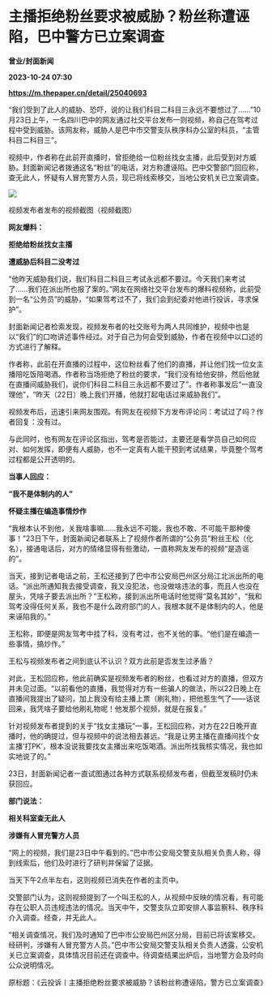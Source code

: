 # 主播拒绝粉丝要求被威胁？粉丝称遭诬陷，巴中警方已立案调查
**曾业/封面新闻**

**2023-10-24 07:30**

**https://m.thepaper.cn/detail/25040693**

“我们受到了此人的威胁、恐吓，说的让我们科目二科目三永远不要想过了……”10月23日上午，一名四川巴中的网友通过社交平台发布一则视频，称自己在驾考过程中受到威胁。该网友称，威胁人是巴中市交警支队秩序科办公室的科员，“主管科目二科目三”。

视频中，作者称在此前开直播时，曾拒绝给一位粉丝找女主播，此后受到对方威胁。封面新闻记者拨通这名“粉丝”的电话，对方称遭诬陷。巴中交警部门回应称，查无此人，怀疑有人冒充警方人员，现已将线索移交，当地公安机关已立案调查。

![](https://imagecloud.thepaper.cn/thepaper/image/275/403/862.jpg)

视频发布者发布的视频截图（视频截图）

**网友爆料：**

**拒绝给粉丝找女主播**

**遭威胁后科目二没考过**

“他昨天威胁我们说，我们科目二科目三考试永远都不要过。今天我们来考试了……我们在派出所也报了案的。”网友在网络社交平台发布的爆料视频称，此前受到一名“公务员”的威胁，“如果驾考过不了，我们会到纪委对他进行投诉，寻求保护”。

封面新闻记者检索发现，视频发布者的社交账号为两人共同维护，视频中也是以“我们”的口吻讲述事件经过。对于自己为何会受到威胁，作者在视频中以口述的方式进行了解释。

作者称，此前在开直播的过程中，这位粉丝看了他们的直播，并让他们找一位女主播陪吃饭陪喝酒。作者称当场拒绝了粉丝的要求，“我们没有给他安排，然后他就在直播间威胁我们，说你们科目二科目三永远都不要过了”。作者称事发后“一直没理他”，“昨天（22日）晚上我们开播，他就打起电话过来威胁我们”。

视频发布后，迅速引来网友围观。有网友在视频下方发布评论问：考试过了吗？作者回复：没有过。

与此同时，也有网友在评论区指出，驾考是否能过，主要还是看学员自己如何应对、如何发挥，即便有人威胁，也不一定真有人能干预到考试结果，毕竟整个驾考过程都是公开透明的。

**当事人回应：**

**“我不是体制内的人”**

**怀疑主播在编造事情炒作**

“我根本认不到他，关我啥事嘛……我永远不可能，我也不敢、不可能干那种傻事！”23日下午，封面新闻记者联系上了视频作者所谓的“公务员”粉丝王松（化名），接通电话后，对方的情绪显得有些激动，一直称网友发布的视频“是造谣的”。

当天，接到记者电话之前，王松还接到了巴中市公安局巴州区分局江北派出所的电话。“派出所通知我去接受调查，我又没犯法，也没做啥违法的事，而且人也没在屋头，凭啥子要去派出所？”王松称，接到派出所电话时他觉得“莫名其妙”，“我和驾考没得任何关系，我也不是什么政府部门的人，我根本就不是体制内的人，他是来诬陷我的。”

王松称，即便是网友驾考中挂了科，没有考过，也不关他的事。“他们是在编造一些事情，搞炒作。”

王松与视频发布者之间到底认不认识？双方此前是否发生过矛盾？

对此，王松回应称，他此前确实是视频发布者的粉丝，也看过对方的直播，但双方并未见过面。“以前看他的直播，我觉得对方有一些骗人的做法，所以22日晚上在直播间我提出了疑问，加上我没有给主播上票（刷礼物），把他惹生气了——话说回来，我凭啥子要给他刷礼物呢！他发那个视频，就是在报复。”

针对视频发布者提到的关于“找女主播玩”一事，王松回应称，对方在22日晚开直播时，他的确提过，但与视频中的说法相去甚远。“我是让男主播在直播间找个女主播‘打PK’，根本没说我要找女主播出来吃饭喝酒。派出所找我核实情况，我也如实地说了的。”

23日，封面新闻记者一直试图通过各种方式联系视频发布者，但截至发稿时仍未获回应。

**部门说法：**

**相关科室查无此人**

**涉嫌有人冒充警方人员**

“网上的视频，我们是23日中午看到的。”巴中市公安局交警支队相关负责人称，得到线索后，他们及时进行了研判并保留了证据。

当天下午2点半左右，这则视频已消失在作者的主页中。

交警部门认为，这则视频提到了一个叫王松的人，从视频中反映的情况看，有可能存在公职人员违规违法的情况。当天中午，交警支队立即安排人事监察科、秩序科介入调查。经查，并无此人。

“相关调查情况，我们及时通知了巴中市公安局巴州区分局，目前已将该案移交。经研判，涉嫌有人冒充警方人员。”巴中市公安局交警支队相关负责人透露，公安机关已立案调查，具体情况目前还在调查中。待调查结果出炉后，当地警方会及时向公众说明情况。

原标题：《云投诉丨主播拒绝粉丝要求被威胁？该粉丝称遭诬陷，警方已立案调查》